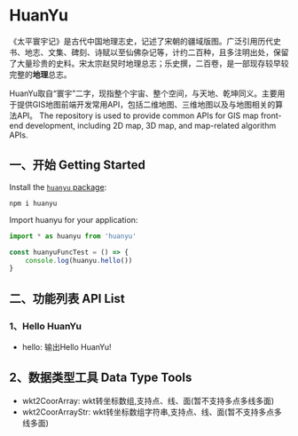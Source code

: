 # HuanYu
《太平寰宇记》是古代中国地理志史，记述了宋朝的疆域版图。广泛引用历代史书、地志、文集、碑刻、诗赋以至仙佛杂记等，计约二百种，且多注明出处，保留了大量珍贵的史料。宋太宗赵炅时地理总志；乐史撰，二百卷，是一部现存较早较完整的**地理**总志。  

HuanYu取自“寰宇”二字，现指整个宇宙、整个空间，与天地、乾坤同义。主要用于提供GIS地图前端开发常用API，包括二维地图、三维地图以及与地图相关的算法API。
The repository is used to provide common APIs for GIS map front-end development, including 2D map, 3D map, and map-related algorithm APIs.
## 一、开始 Getting Started
Install the [`huanyu` package](https://www.npmjs.com/package/huanyu):

```
npm i huanyu
```

Import huanyu for your application:
```js
import * as huanyu from 'huanyu'

const huanyuFuncTest = () => {
    console.log(huanyu.hello())
}
```

## 二、功能列表 API List
### 1、Hello HuanYu
- hello: 输出Hello HuanYu!
## 2、数据类型工具 Data Type Tools
- wkt2CoorArray: wkt转坐标数组,支持点、线、面(暂不支持多点多线多面)
- wkt2CoorArrayStr: wkt转坐标数组字符串,支持点、线、面(暂不支持多点多线多面)

